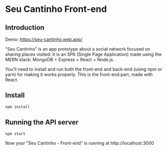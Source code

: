 # Seu Cantinho Front-end

## Introduction

Demo: https://seu-cantinho.web.app/

"Seu Cantinho" is an app prototype about a social network focused on sharing places visited. It is an SPA (Single Page Application) made using the MERN stack: MongoDB + Express + React + Node.js.

You'll need to install and run both the front-end and back-end (using npm or yarn) for making it works properly.
This is the front-end part, made with React.

## Install

```sh
npm install
```

## Running the API server

```sh
npm start
```

Now your "Seu Cantinho - Front-end" is running at http://localhost:3000
